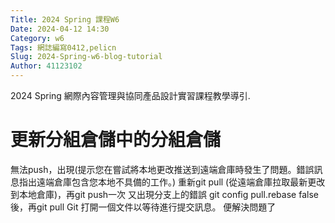 ```yaml
---
Title: 2024 Spring 課程W6
Date: 2024-04-12 14:30
Category: w6
Tags: 網誌編寫0412,pelicn
Slug: 2024-Spring-w6-blog-tutorial
Author: 41123102
---
```


2024 Spring 網際內容管理與協同產品設計實習課程教學導引.

<!-- PELICAN_END_SUMMARY -->

# 更新分組倉儲中的分組倉儲
無法push，出現(提示您在嘗試將本地更改推送到遠端倉庫時發生了問題。錯誤訊息指出遠端倉庫包含您本地不具備的工作。)
重新git pull (從遠端倉庫拉取最新更改到本地倉庫)，再git push一次
又出現分支上的錯誤
git config pull.rebase false後，再git pull
 Git 打開一個文件以等待進行提交訊息。 
 便解決問題了
